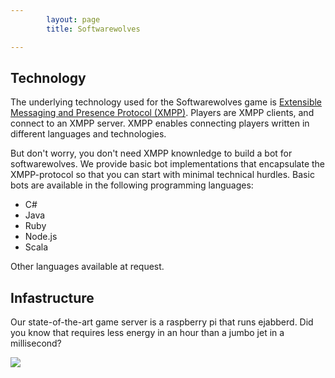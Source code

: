 ```yaml
---
        layout: page
        title: Softwarewolves

---
```


Technology
----------

The underlying technology used for the Softwarewolves game is [Extensible Messaging and Presence Protocol (XMPP)](http://en.wikipedia.org/wiki/XMPP). Players are XMPP clients, and connect to an XMPP server. XMPP enables connecting players written in different languages and technologies.

But don't worry, you don't need XMPP knownledge to build a bot for softwarewolves. We provide basic bot implementations that encapsulate the XMPP-protocol so that you can start with minimal technical hurdles. Basic bots are available in the following programming languages:
- C#
- Java
- Ruby
- Node.js
- Scala

Other languages available at request.
 
Infastructure
---
Our state-of-the-art game server is a raspberry pi that runs ejabberd. Did you know that requires less energy in an hour than a jumbo jet in a millisecond?

![](https://raw.github.com/softwarewolves/softwarewolves.github.io/master/images/pi.jpg)